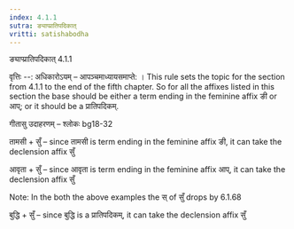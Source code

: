 ```yaml
---
index: 4.1.1
sutra: ङ्याप्प्रातिपदिकात्‌
vritti: satishabodha
---
```



 ङ्याप्प्रातिपदिकात् 4.1.1 


वृत्तिः --: अधिकारोऽयम् – आपञ्चमाध्यायसमाप्ते: । This rule sets the topic for the section from 4.1.1 to the end of the fifth chapter. So for all the affixes listed in this section the base should be either a term ending in the feminine affix ङी or आप्; or it should be a प्रातिपदिकम्. 


गीतासु उदाहरणम् – श्लोकः bg18-32 


तामसी + सुँ – since तामसी is term ending in the feminine affix ङी, it can take the declension affix सुँ 


आवृता + सुँ – since आवृता is term ending in the feminine affix आप्, it can take the declension affix सुँ 


Note: In the both the above examples the स् of सुँ drops by 6.1.68 


बुद्धि + सुँ – since बुद्धि is a प्रातिपदिकम्, it can take the declension affix सुँ 


